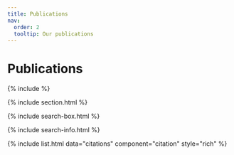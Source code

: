 ```yaml
---
title: Publications
nav:
  order: 2
  tooltip: Our publications
---
```


# <i class="fas fa-microscope"></i>Publications

{% include <script src="https://bibbase.org/show?bib=https%3A%2F%2Fbibbase.org%2Fnetwork%2Ffiles%2Fi3LqMpajAFFBDmKLM&noBootstrap=1&jsonp=1"></script>%}

{% include section.html %}

{% include search-box.html %}

{% include search-info.html %}

{% include list.html data="citations" component="citation" style="rich" %}
